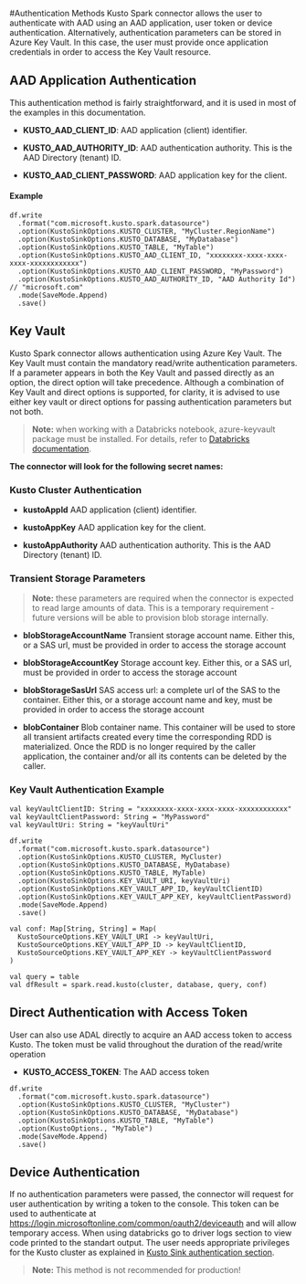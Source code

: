 #Authentication Methods
Kusto Spark connector allows the user to authenticate with AAD using an AAD application,
 user token or device authentication. Alternatively, authentication parameters can be stored in Azure Key Vault.
  In this case, the user must provide once application credentials in order to access the Key Vault resource.

## AAD Application Authentication
This authentication method is fairly straightforward, and it is used in most of the examples in this documentation.

 * **KUSTO_AAD_CLIENT_ID**: 
  AAD application (client) identifier.
  
 * **KUSTO_AAD_AUTHORITY_ID**: 
  AAD authentication authority. This is the AAD Directory (tenant) ID.
 
 * **KUSTO_AAD_CLIENT_PASSWORD**: 
 AAD application key for the client.
 
#### Example
```
df.write
  .format("com.microsoft.kusto.spark.datasource")
  .option(KustoSinkOptions.KUSTO_CLUSTER, "MyCluster.RegionName")
  .option(KustoSinkOptions.KUSTO_DATABASE, "MyDatabase")
  .option(KustoSinkOptions.KUSTO_TABLE, "MyTable")
  .option(KustoSinkOptions.KUSTO_AAD_CLIENT_ID, "xxxxxxxx-xxxx-xxxx-xxxx-xxxxxxxxxxxx")
  .option(KustoSinkOptions.KUSTO_AAD_CLIENT_PASSWORD, "MyPassword") 
  .option(KustoSinkOptions.KUSTO_AAD_AUTHORITY_ID, "AAD Authority Id") // "microsoft.com"
  .mode(SaveMode.Append)
  .save()
```
## Key Vault

Kusto Spark connector allows authentication using Azure Key Vault. The  Key Vault must contain the 
mandatory read/write authentication parameters. If a parameter appears in both the Key Vault and passed directly as an option, the direct option will take precedence.
Although a combination of Key Vault and direct options is supported, for clarity, it is advised to use 
either key vault or direct options for passing authentication parameters but not both.

>**Note:** when working with a Databricks notebook, azure-keyvault package must be installed.
For details, refer to [Databricks documentation](https://docs.databricks.com/user-guide/libraries.html#maven-or-spark-package). 
                                                                                             
**The connector will look for the following secret names:**

### Kusto Cluster Authentication 
 * **kustoAppId**
 AAD application (client) identifier.
 
 * **kustoAppKey**
 AAD application key for the client.

 * **kustoAppAuthority**
  AAD authentication authority. This is the AAD Directory (tenant) ID.

### Transient Storage Parameters

>**Note:** these parameters are required when the connector is expected to read large amounts of data. 
This is a temporary requirement - future versions will be able to provision blob storage internally.

 * **blobStorageAccountName**
 Transient storage account name. Either this, or a SAS url, must be provided in order to access the storage account

 * **blobStorageAccountKey**
 Storage account key. Either this, or a SAS url, must be provided in order to access the storage account

* **blobStorageSasUrl**
 SAS access url: a complete url of the SAS to the container. Either this, or a storage account name and key, 
 must be provided in order to access the storage account
    
 * **blobContainer**
 Blob container name. This container will be used to store all transient artifacts created every time the corresponding RDD is materialized. 
 Once the RDD is no longer required by the caller application, the container and/or all its contents can be deleted by the caller.  

### Key Vault Authentication Example

```
val keyVaultClientID: String = "xxxxxxxx-xxxx-xxxx-xxxx-xxxxxxxxxxxx"
val keyVaultClientPassword: String = "MyPassword"
val keyVaultUri: String = "keyVaultUri" 
 
df.write
  .format("com.microsoft.kusto.spark.datasource")
  .option(KustoSinkOptions.KUSTO_CLUSTER, MyCluster)
  .option(KustoSinkOptions.KUSTO_DATABASE, MyDatabase)
  .option(KustoSinkOptions.KUSTO_TABLE, MyTable)
  .option(KustoSinkOptions.KEY_VAULT_URI, keyVaultUri)
  .option(KustoSinkOptions.KEY_VAULT_APP_ID, keyVaultClientID)
  .option(KustoSinkOptions.KEY_VAULT_APP_KEY, keyVaultClientPassword)
  .mode(SaveMode.Append)
  .save()

val conf: Map[String, String] = Map(
  KustoSourceOptions.KEY_VAULT_URI -> keyVaultUri,
  KustoSourceOptions.KEY_VAULT_APP_ID -> keyVaultClientID,
  KustoSourceOptions.KEY_VAULT_APP_KEY -> keyVaultClientPassword
)

val query = table
val dfResult = spark.read.kusto(cluster, database, query, conf)
 ```
## Direct Authentication with Access Token
User can also use ADAL directly to acquire an AAD access token to access Kusto. 
The token must be valid throughout the duration of the read/write operation

 * **KUSTO_ACCESS_TOKEN**: 
    The AAD access token
```
df.write
  .format("com.microsoft.kusto.spark.datasource")
  .option(KustoSinkOptions.KUSTO_CLUSTER, "MyCluster")
  .option(KustoSinkOptions.KUSTO_DATABASE, "MyDatabase")
  .option(KustoSinkOptions.KUSTO_TABLE, "MyTable")
  .option(KustoOptions., "MyTable")
  .mode(SaveMode.Append)
  .save()
```
## Device Authentication
If no authentication parameters were passed, the connector will request for user authentication by writing a token 
to the console. This token can be used to authenticate at https://login.microsoftonline.com/common/oauth2/deviceauth 
and will allow temporary access. When using databricks go to driver logs section to view code printed to the standart output.
The user needs appropriate privileges for the Kusto cluster as explained in [Kusto Sink authentication section](KustoSink.md#authentication). 

>**Note:** This method is not recommended for production!   
